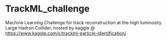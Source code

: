 # TrackML_challenge
Machine Learning Challenge for track reconstruction at the high luminosity Large Hadron Collider, hosted by kaggle @ https://www.kaggle.com/c/trackml-particle-identification/
